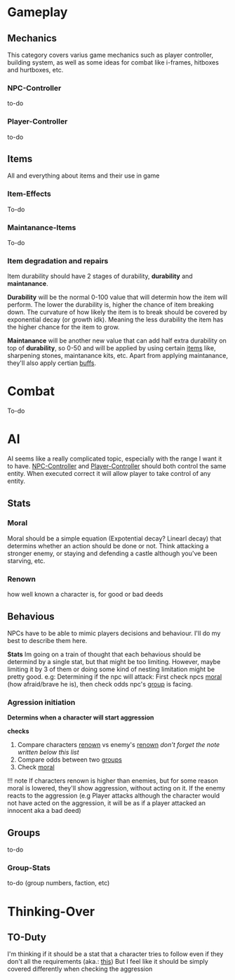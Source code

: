 # Gameplay

## Mechanics

This category covers varius game mechanics such as player controller, building system, as well as some ideas for combat like i-frames, hitboxes and hurtboxes, etc. 

### NPC-Controller

to-do

### Player-Controller

to-do

## Items

All and everything about items and their use in game

### Item-Effects

To-do

### Maintanance-Items

To-do

### Item degradation and repairs

Item durability should have 2 stages of durability, **durability** and **maintanance**.

**Durability** will be the normal 0-100 value that will determin how the item will perform. The lower the durability is, higher the chance of item breaking down. The curvature of how likely the item is to break should be covered by exponential decay (or growth idk). Meaning the less durability the item has the higher chance for the item to grow.

**Maintanance** will be another new value that can add half extra durability on top of **durability**, so 0-50 and will be applied by using certain [items](#Maintanance-Items) like, sharpening stones, maintanance kits, etc. Apart from applying maintanance, they'll also apply certian [buffs](#Item-Effects). 

# Combat

To-do

# AI

AI seems like a really complicated topic, especially with the range I want it to have. 
[NPC-Controller](#NPC-Controller) and [Player-Controller](#Player-Controller) should both control the same entity. When executed correct it will allow player to take control of any entity. 

## Stats

### Moral

Moral should be a simple equation (Expotential decay? Linearl decay) that determins whether an action should be done or not. Think attacking a stronger enemy, or staying and defending a castle although you've been starving, etc. 

### Renown

how well known a character is, for good or bad deeds

## Behavious

NPCs have to be able to mimic players decisions and behaviour. I'll do my best to describe them here. 

**Stats**
Im going on a train of thought that each behavious should be determind by a single stat, but that  might be too limiting. However, maybe limiting it by 3 of them or doing some kind of nesting limitation might be pretty good. 
e.g: Determining if the npc will attack: First check npcs [moral](#Moral) (how afraid/brave he is), then check odds npc's [group](#Group-Stats) is facing. 

### Agression initiation 
**Determins when a character will start aggression**

**checks**
1. Compare characters [renown](#Renown) vs enemy's [renown](#Renown) *don't forget the note written below this list*
2. Compare odds between two [groups](#Group-Stats) 
3. Check [moral](#Moral)

!!! note
    If characters renown is higher than enemies, but for some reason moral is lowered, they'll show aggression, without acting on it. If the enemy reacts to the aggression (e.g Player attacks although the character would not have acted on the aggression, it will be as if a player attacked an innocent aka a bad deed)



## Groups

to-do

### Group-Stats

to-do (group numbers, faction, etc)





# Thinking-Over

## TO-Duty
I'm thinking if it should be a stat that a character tries to follow even if they don't all the requirements (aka.: [this](#agression-initiation))
But I feel like it should be simply covered differently when checking the aggression